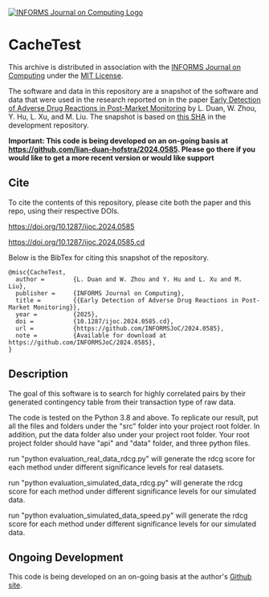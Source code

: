 [![INFORMS Journal on Computing Logo](https://INFORMSJoC.github.io/logos/INFORMS_Journal_on_Computing_Header.jpg)](https://pubsonline.informs.org/journal/ijoc)

# CacheTest

This archive is distributed in association with the [INFORMS Journal on
Computing](https://pubsonline.informs.org/journal/ijoc) under the [MIT License](LICENSE).

The software and data in this repository are a snapshot of the software and data
that were used in the research reported on in the paper 
[Early Detection of Adverse Drug Reactions in Post-Market Monitoring](https://doi.org/10.1287/ijoc.2024.0585) by L. Duan, W. Zhou, Y. Hu, L. Xu, and M. Liu. 
The snapshot is based on 
[this SHA](https://github.com/tkralphs/JoCTemplate/commit/f7f30c63adbcb0811e5a133e1def696b74f3ba15) 
in the development repository. 

**Important: This code is being developed on an on-going basis at 
https://github.com/lian-duan-hofstra/2024.0585. Please go there if you would like to
get a more recent version or would like support**

## Cite

To cite the contents of this repository, please cite both the paper and this repo, using their respective DOIs.

https://doi.org/10.1287/ijoc.2024.0585

https://doi.org/10.1287/ijoc.2024.0585.cd

Below is the BibTex for citing this snapshot of the repository.

```
@misc{CacheTest,
  author =        {L. Duan and W. Zhou and Y. Hu and L. Xu and M. Liu},
  publisher =     {INFORMS Journal on Computing},
  title =         {{Early Detection of Adverse Drug Reactions in Post-Market Monitoring}},
  year =          {2025},
  doi =           {10.1287/ijoc.2024.0585.cd},
  url =           {https://github.com/INFORMSJoC/2024.0585},
  note =          {Available for download at https://github.com/INFORMSJoC/2024.0585},
}  
```

## Description

The goal of this software is to search for highly correlated pairs by their generated contingency table from their transaction type of raw data.

The code is tested on the Python 3.8 and above. To replicate our result, put all the files and folders under the "src" folder into your project root folder. In addition, put the data folder also under your project root folder. Your root project folder should have "api" and "data" folder, and three python files.

run "python evaluation_real_data_rdcg.py" will generate the rdcg score for each method under different significance levels for real datasets.

run "python evaluation_simulated_data_rdcg.py" will generate the rdcg score for each method under different significance levels for our simulated data.

run "python evaluation_simulated_data_speed.py" will generate the rdcg score for each method under different significance levels for our simulated data.



## Ongoing Development

This code is being developed on an on-going basis at the author's
[Github site](https://github.com/lian-duan-hofstra/2024.0585).

